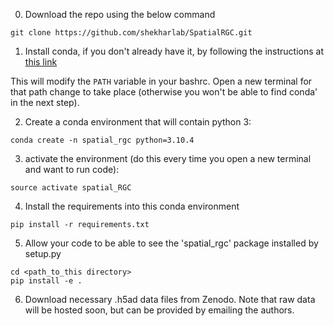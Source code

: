 
0. Download the repo using the below command 
```
git clone https://github.com/shekharlab/SpatialRGC.git
```

1. Install conda, if you don't already have it, by following the instructions at [this link](https://docs.conda.io/projects/conda/en/latest/user-guide/install/)

This will modify the `PATH` variable in your bashrc. Open a new terminal for that path change to take place (otherwise you won't be able to find conda' in the next step).

2. Create a conda environment that will contain python 3:
```
conda create -n spatial_rgc python=3.10.4
```

3. activate the environment (do this every time you open a new terminal and want to run code):
```
source activate spatial_RGC
```

4. Install the requirements into this conda environment
```
pip install -r requirements.txt
```

5. Allow your code to be able to see the 'spatial_rgc' package installed by setup.py
```
cd <path_to_this directory>
pip install -e .
```

6. Download necessary .h5ad data files from Zenodo. Note that raw data will be hosted soon, but can be provided by emailing the authors.
